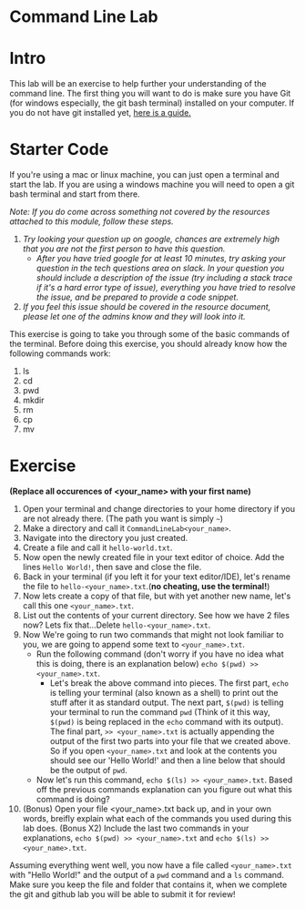 # Command Line Lab

# Intro
This lab will be an exercise to help further your understanding of the command line. The first thing you will want to do is make sure you have Git (for windows especially, the git bash terminal) installed on your computer.
If you do not have git installed yet, [here is a guide.](https://www.siteground.com/tutorials/git/windows-installation/)

# Starter Code
If you're using a mac or linux machine, you can just open a terminal and start the lab. If you are using a windows machine you will need to open a git bash terminal and start from there.

*Note: If you do come across something not covered by the resources attached to this module, follow these steps.*
  1. *Try looking your question up on google, chances are extremely high that you are not the first person to have this question.*
     * _After you have tried google for at least 10 minutes, try asking your question in the tech questions area on slack. In your question you should include a description of the issue (try including a stack trace if it's a hard error type of issue), everything you have tried to resolve the issue, and be prepared to provide a code snippet._
  2. *If you feel this issue should be covered in the resource document, please let one of the admins know and they will look into it.*

This exercise is going to take you through some of the basic commands of the terminal. Before doing this exercise, you should already know how the following commands work:
  1. ls
  2. cd
  3. pwd
  4. mkdir
  5. rm
  6. cp
  7. mv

# Exercise
**(Replace all occurences of <your_name> with your first name)**
  1. Open your terminal and change directories to your home directory if you are not already there. (The path you want is simply `~`)
  2. Make a directory and call it `CommandLineLab<your_name>`.
  3. Navigate into the directory you just created.
  4. Create a file and call it `hello-world.txt`.
  5. Now open the newly created file in your text editor of choice. Add the lines `Hello World!`, then save and close the file.
  6. Back in your terminal (if you left it for your text editor/IDE), let's rename the file to `hello-<your_name>.txt`.(**no cheating, use the terminal!**)  
  7. Now lets create a copy of that file, but with yet another new name, let's call this one `<your_name>.txt`.
  8. List out the contents of your current directory. See how we have 2 files now? Lets fix that...Delete `hello-<your_name>.txt`.
  9. Now We're going to run two commands that might not look familiar to you, we are going to append some text to `<your_name>.txt`.
     * Run the following command (don't worry if you have no idea what this is doing, there is an explanation below) `echo $(pwd) >> <your_name>.txt`.
       * Let's break the above command into pieces. The first part, `echo` is telling your terminal (also known as a shell) to print out the stuff after it as standard output. The next part, `$(pwd)` is telling your terminal to run the command `pwd` (Think of it this way, `$(pwd)` is being replaced in the `echo` command with its output). The final part, `>> <your_name>.txt` is actually appending the output of the first two parts into your file that we created above. So if you open `<your_name>.txt` and look at the contents you should see our 'Hello World!' and then a line below that should be the output of `pwd`.
     * Now let's run this command, `echo $(ls) >> <your_name>.txt`. Based off the previous commands explanation can you figure out what this command is doing?
  10. (Bonus) Open your file <your_name>.txt back up, and in your own words, breifly explain what each of the commands you used during this lab does. (Bonus X2) Include the last two commands in your explanations, `echo $(pwd) >> <your_name>.txt` and `echo $(ls) >> <your_name>.txt`.

Assuming everything went well, you now have a file called `<your_name>.txt` with "Hello World!" and the output of a `pwd` command and a `ls` command. Make sure you keep the file and folder that contains it, when we complete the git and github lab you will be able to submit it for review!
